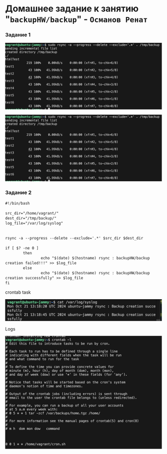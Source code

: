 # Домашнее задание к занятию "`backupHW/backup`" - `Османов Ренат`


### Задание 1


![img](https://github.com/racnuzg9u/netologyHW/blob/main/img/backupHW/backup1.1.png)


![img](https://github.com/racnuzg9u/netologyHW/blob/main/img/backupHW/backup1.1.png)


### Задание 2


````
#!/bin/bash

src_dir="/home/vagrant/"
dest_dir="/tmp/backup/"
log_file="/var/log/syslog"


rsync -a --progress --delete --exclude='.*' $src_dir $dest_dir

if [ $? -ne 0 ]
        then
                echo "$(date) $(hostname) rsync : backupHW/backup creation failed!!!" >> $log_file
        else
                echo "$(date) $(hostname) rsync : backupHW/backup creation successfully" >> $log_file
fi
````




crontab task

![img](https://github.com/racnuzg9u/netologyHW/blob/main/img/backupHW/backup2.1.png)


Logs

![img](https://github.com/racnuzg9u/netologyHW/blob/main/img/backupHW/backup2.2.png)





